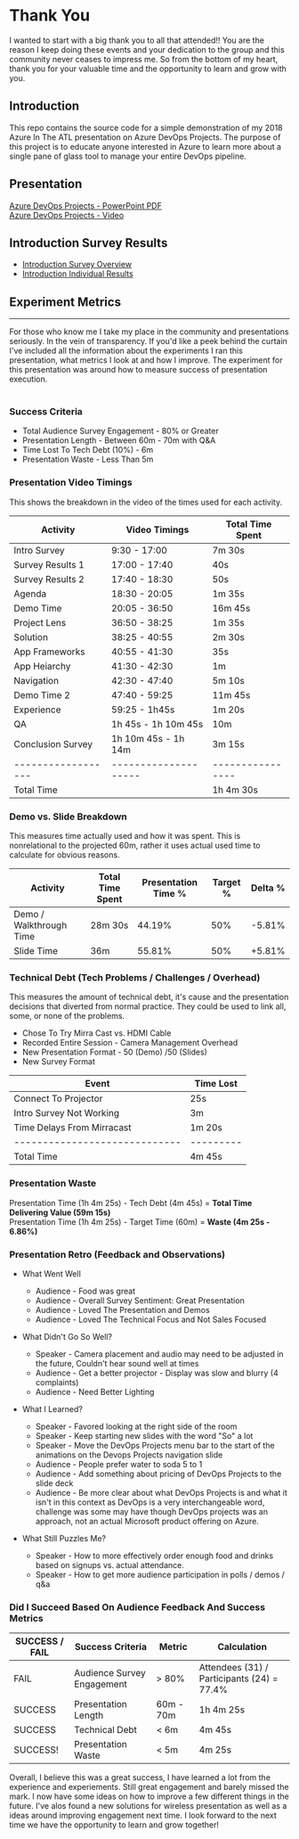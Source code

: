 # Thank You
I wanted to start with a big thank you to all that attended!! You are the reason I keep doing these events and your dedication to the group and this community never ceases to impress me. So from the bottom of my heart, thank you for your valuable time and the opportunity to learn and grow with you.

## Introduction
This repo contains the source code for a simple demonstration of my 2018 Azure In The ATL presentation on Azure DevOps Projects. The purpose of this project is to educate anyone interested in Azure to learn more about a single pane of glass tool to manage your entire DevOps pipeline.

## Presentation
[Azure DevOps Projects - PowerPoint PDF](Azure%20DevOps%20Projects.pdf) <br>
[Azure DevOps Projects - Video](https://youtu.be/IsegaBqe0zY)

## Introduction Survey Results
* [Introduction Survey Overview](https://github.com/imseandavis/Presentations/blob/master/2018/AzureInTheATL/Introduction_Poll_Executive_Results.pdf) <br>
* [Introduction Individual Results](https://github.com/imseandavis/Presentations/blob/master/2018/AzureInTheATL/Introduction_Poll_Survey_Results.pdf)

## Experiment Metrics
---------------------
For those who know me I take my place in the community and presentations seriously. In the vein of transparency. If you'd like a peek behind the curtain I've included all the information about the experiments I ran this presentation, what metrics I look at and how I improve. The experiment for this presentation was around how to measure success of presentation execution.<br><br>


### Success Criteria
* Total Audience Survey Engagement - 80% or Greater <br>
* Presentation Length - Between 60m - 70m with Q&A <br>
* Time Lost To Tech Debt (10%) - 6m <br>
* Presentation Waste - Less Than 5m


### Presentation Video Timings
This shows the breakdown in the video of the times used for each activity. <br>

| Activity           | Video Timings        | Total Time Spent |
| ------------------ | -------------------- | ---------------- |
| Intro Survey       | 9:30 - 17:00         | 7m 30s           |
| Survey Results 1   | 17:00 - 17:40        | 40s              |
| Survey Results 2   | 17:40 - 18:30        | 50s              |
| Agenda             | 18:30 - 20:05        | 1m 35s           |
| Demo Time          | 20:05 - 36:50        |	16m 45s          |
| Project Lens       | 36:50 - 38:25        |	1m 35s           |
| Solution           | 38:25 - 40:55        | 2m 30s           |
| App Frameworks     | 40:55 - 41:30        | 35s              |
| App Heiarchy       | 41:30 - 42:30        | 1m               |
| Navigation         | 42:30 - 47:40        | 5m 10s           |
| Demo Time 2        | 47:40 - 59:25        | 11m 45s          |
| Experience         | 59:25 - 1h45s        | 1m 20s           |
| QA                 | 1h 45s - 1h 10m 45s  | 10m              |
| Conclusion Survey  | 1h 10m 45s - 1h 14m  | 3m 15s           |
| ------------------ | -------------------- | ---------------- |
| Total Time         |                      | 1h 4m 30s        |


### Demo vs. Slide Breakdown
This measures time actually used and how it was spent. This is nonrelational to the projected 60m, rather it uses actual used time to calculate for obvious reasons. <br>

| Activity                 | Total Time Spent     | Presentation Time % | Target % | Delta % |
| ------------------------ | -------------------- | ------------------- | -------- | ------- |
| Demo / Walkthrough Time  | 28m 30s              | 44.19%              | 50%      | -5.81%  |
| Slide Time               | 36m                  | 55.81%              | 50%      | +5.81%  |


### Technical Debt (Tech Problems / Challenges / Overhead)
This measures the amount of technical debt, it's cause and the presentation decisions that diverted from normal practice. They could be used to link all, some, or none of the problems.<br>
* Chose To Try Mirra Cast vs. HDMI Cable
* Recorded Entire Session - Camera Management Overhead
* New Presentation Format - 50 (Demo) /50 (Slides)
* New Survey Format

| Event                         | Time Lost |
| ----------------------------- | --------- |
| Connect To Projector          | 25s       |
| Intro Survey Not Working      | 3m        |
| Time Delays From Mirracast    | 1m 20s    |
| ----------------------------- | --------- |
| Total Time                    | 4m 45s    |


### Presentation Waste
Presentation Time (1h 4m 25s) - Tech Debt (4m 45s) = **Total Time Delivering Value (59m 15s)** <br>
Presentation Time (1h 4m 25s) - Target Time (60m) = **Waste (4m 25s - 6.86%)**


### Presentation Retro (Feedback and Observations)
* What Went Well
  - Audience - Food was great
  - Audience - Overall Survey Sentiment: Great Presentation
  - Audience - Loved The Presentation and Demos
  - Audience - Loved The Technical Focus and Not Sales Focused

* What Didn't Go So Well?
  - Speaker - Camera placement and audio may need to be adjusted in the future, Couldn't hear sound well at times
  - Audience - Get a better projector - Display was slow and blurry (4 complaints)
  - Audience - Need Better Lighting

* What I Learned?
  - Speaker - Favored looking at the right side of the room
  - Speaker - Keep starting new slides with the word "So" a lot
  - Speaker - Move the DevOps Projects menu bar to the start of the animations on the Devops Projects navigation slide
  - Audience - People prefer water to soda 5 to 1
  - Audience - Add something about pricing of DevOps Projects to the slide deck
  - Audience - Be more clear about what DevOps Projects is and what it isn't in this context as DevOps is a very interchangeable word, challenge was some may have though DevOps projects was an approach, not an actual Microsoft product offering on Azure.

* What Still Puzzles Me?
  - Speaker - How to more effectively order enough food and drinks based on signups vs. actual attendance.
  - Speaker - How to get more audience participation in polls / demos / q&a

### Did I Succeed Based On Audience Feedback And Success Metrics
| SUCCESS / FAIL | Success Criteria             | Metric     | Calculation                                  |
| -------------- | ---------------------------- | ---------- | -------------------------------------------- | 
| FAIL           | Audience Survey Engagement   | > 80%      | Attendees (31) / Participants (24) = 77.4%   |
| SUCCESS        | Presentation Length          | 60m - 70m  | 1h 4m 25s                                    |
| SUCCESS        | Technical Debt               | < 6m       | 4m 45s                                       |
| SUCCESS!       | Presentation Waste           | < 5m       | 4m 25s                                       |

Overall, I believe this was a great success, I have learned a lot from the experience and experiements. Still great engagement and barely missed the mark. I now have some ideas on how to improve a few different things in the future. I've alos found a new solutions for wireless presentation as well as a ideas around improving engagement next time. I look forward to the next time we have the opportunity to learn and grow together!

